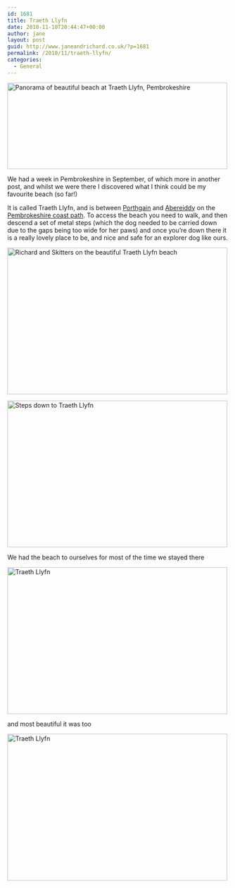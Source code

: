```yaml
---
id: 1681
title: Traeth Llyfn
date: 2010-11-10T20:44:47+00:00
author: jane
layout: post
guid: http://www.janeandrichard.co.uk/?p=1681
permalink: /2010/11/traeth-llyfn/
categories:
  - General
---
```

[<img src="http://farm5.static.flickr.com/4087/4972016426_61331edf77.jpg" width="500" height="196" alt="Panorama of beautiful beach at Traeth Llyfn, Pembrokeshire" />](http://www.flickr.com/photos/janed/4972016426/ "Panorama of beautiful beach at Traeth Llyfn, Pembrokeshire by Jane Dallaway, on Flickr")

We had a week in Pembrokeshire in September, of which more in another post, and whilst we were there I discovered what I think could be my favourite beach (so far!)

It is called Traeth Llyfn, and is between [Porthgain](http://en.wikipedia.org/wiki/Porthgain) and [Abereiddy](http://en.wikipedia.org/wiki/Abereiddy) on the [Pembrokeshire coast path](http://en.wikipedia.org/wiki/Pembrokeshire_Coast_Path). To access the beach you need to walk, and then descend a set of metal steps (which the dog needed to be carried down due to the gaps being too wide for her paws) and once you&#8217;re down there it is a really lovely place to be, and nice and safe for an explorer dog like ours.

[<img src="http://farm5.static.flickr.com/4151/5164771892_42061ccd4c.jpg" width="500" height="333" alt="Richard and Skitters on the beautiful Traeth Llyfn beach" />](http://www.flickr.com/photos/janed/5164771892/ "Richard and Skitters on the beautiful Traeth Llyfn beach by Jane Dallaway, on Flickr")

[<img src="http://farm5.static.flickr.com/4152/5163899335_e960eb3a9e.jpg" width="500" height="333" alt="Steps down to Traeth Llyfn" />](http://www.flickr.com/photos/janed/5163899335/ "Steps down to Traeth Llyfn by Jane Dallaway, on Flickr")

We had the beach to ourselves for most of the time we stayed there

[<img src="http://farm5.static.flickr.com/4068/5164166731_84b439c589.jpg" width="500" height="333" alt="Traeth Llyfn" />](http://www.flickr.com/photos/janed/5164166731/ "Traeth Llyfn by Jane Dallaway, on Flickr")

and most beautiful it was too

[<img src="http://farm2.static.flickr.com/1423/5163837625_3cf472f963.jpg" width="500" height="333" alt="Traeth Llyfn" />](http://www.flickr.com/photos/janed/5163837625/ "Traeth Llyfn by Jane Dallaway, on Flickr")